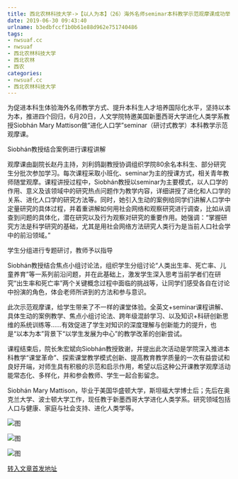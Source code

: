 ```yaml
---
title: 西北农林科技大学->【以人为本】（26）海外名师semimar本科教学示范观摩课成功举行 | nwsuaf.cc
date: 2019-06-30 09:43:40
urlname: b3edbfccf1b0b61e88d962e751740486
tags: 
- nwsuaf.cc
- nwsuaf
- 西北农林科技大学
- 西北农林
- 西农
categories:
- nwsuaf.cc
- 西北农林科技大学
---
```



为促进本科生体验海外名师教学方式、提升本科生人才培养国际化水平，坚持以本为本，推进四个回归，6月20日，人文学院特邀美国新墨西哥大学进化人类学系教授Siobhán Mary Mattison做“进化人口学”seminar（研讨式教学）本科教学示范观摩课。

Siobhán教授结合案例进行课程讲解

观摩课由副院长赵丹主持，刘利鸽副教授协调组织学院80余名本科生、部分研究生分批次参加学习。每次课程采取小班化、seminar为主的授课方式，相关青年教师随堂观摩。课程讲授过程中，Siobhán教授以seminar为主要模式，以人口学的作用、意义及该领域中的研究热点问题作为教学内容，详细讲授了进化和人口学的关系、进化人口学的研究方法等。同时，她引入生动的案例给同学们讲解人口学中定量研究的具体过程，并着重讲解如何用社会网络和观察研究进行调查，比如从调查到问题的具体化，潜在研究以及行为观察对研究的重要作用。她强调：“掌握研究方法是科学研究的基础，尤其是用社会网络方法研究人类行为是当前人口社会学中的前沿领域。” 

学生分组进行专题研讨，教师予以指导

Siobhán教授结合焦点小组讨论法，组织学生分组讨论“人类出生率、死亡率、儿童养育”等一系列前沿问题，并在此基础上，激发学生深入思考当前学者们在研究“出生率和死亡率”两个关键概念过程中面临的挑战等，让同学们感受各自在讨论中扮演的角色，体会老师所讲到的方法和参与意识。

此次示范观摩课，给学生带来了不一样的课堂体验。全英文+seminar课程讲解、具体生动的案例教学、焦点小组讨论法、跨年级混龄学习、以及知识+科研创新思维的系统训练等……有效促进了学生对知识的深度理解与创新能力的提升，也是“以本为本”背景下“以学生发展为中心”的教学改革的创新尝试。

课程结束后，院长朱宏斌向Siobhán教授致谢，并提出此次活动是学院深入推进本科教学“课堂革命”、探索课堂教学模式创新、提高教育教学质量的一次有益尝试和良好开端，对师生具有积极的示范和启示作用，希望以后这种公开课教学观摩活动能常态化、多样化，并和参会教师、学生一起合影留念。

Siobhán Mary Mattison，毕业于美国华盛顿大学，斯坦福大学博士后；先后在奥克兰大学、波士顿大学工作，现任教于新墨西哥大学进化人类学系。研究领域包括人口与健康、家庭与社会支持、进化人类学等。



![图](https://news.nwsuaf.edu.cn/images/content/2019-06/20190625162137380299.jpg)

![图](https://news.nwsuaf.edu.cn/images/content/2019-06/20190625162058105187.jpg)

![图](https://news.nwsuaf.edu.cn/images/content/2019-06/20190625162005826068.jpg)

[转入文章首发地址](https://news.nwsuaf.edu.cn/xnxw/90531.htm)